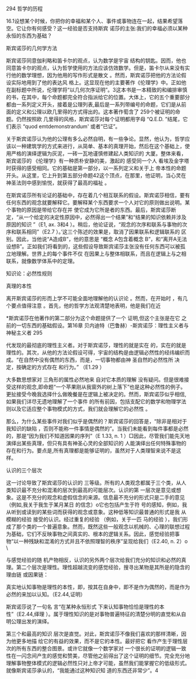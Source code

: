 294 哲学的历程

16.1设想某个时候，你把你的幸福和某个人、事件或事物连在一起，结果希望落空。它让你有何感受？这一经验是否支持斯宾 诺莎的主张:我们的幸福必须以某种永恒的东西为基础？

斯宾诺莎的几何学方法

斯宾诺莎同意伽利略和笛卡尔的观点，认为数学是宇宙 结构的钥匙。因而，他也同意笛卡尔的观点，认为哲学使用的方法应该仿效数学。但是，笛卡尔从来没有实 行他的数学理想，因为他用的写作形式是散文 。然而，斯宾诺莎把他的方法论假设实际地用到了他的表达风 格上。这显现在他的主要著作《伦理学》中。正如他在副标题中所说，伦理学将“以几何次序证明”。3这本书是一本精致的和编排审慎的书，在其中，每个命题都完全符合指派给它的位置。大体上，它的五个重要部分都由一系列定义开头，接着是公理列表,最后是一系列带编号的命题，它们是从前面的定义和公理以欧几里得的方式得出的。这本著作萄含了 259个被证明的命题。仍然按照欧 几里得的风格，斯宾诺莎对每个证明都用字母 “Q.E.D. ”结尾，它们表示 “quod emtdemonstrandum'  或者“已证”。

关于斯宾诺莎认为他的公理有多么必然自明，有一些争论。显然，他认为，哲学应该以一种建筑学的方式来进行，从简单、基本的真理开始，然后在这个基础上，使用严格的演绎逻辑为灰泥，一砖一瓦地谨慎修建起人类知识的 大厦。整体来看，斯宾诺莎的 《伦理学》有一种质朴安静的美，激起的 感受同一个人 看埃及金字塔时获得的感受相同。它的基础是第一部分，以一系列定义和关于上 帝本性的命题开头。从这里，它上升到第五部分命题42这个顶点，在那里，他证明，当心灵在 神圣法则中感到愉悦，就获得了最高的福祉 。

在斯宾诺莎所有论证的基础中，存在着几个相互联系的假设。斯宾诺莎相信，要有任何东西的观念就要解释它。要解释某个东西要求一个人对它的原则做出说明。某个事物的原因是带给它存在并 使它成为它所是者的东西。最后，斯宾诺莎断定，“从一个给定的决定性原因中，必然得出一个结果”和“结果的知识依赖并涉及原因的知识 ”（E1, ax. 3和4 ）。稍后，他论证说，“观念的次序和联系与事物的次序和联系相同”（E2.7 ）。’这三个陈述的效果是，取消了因果联系和逻辑联系的 区别。因此，当他说“A造成B”，他的意思是 “概念 A包含着概念 B”，和“离开A无法设想B”。正如我们将看到的，这些假设导致斯宾诺莎主张没有任何东西可以被孤立地理解。世界上的每个事件不仅 在因果上与整体相联系，而且在逻辑上与之相联系，就像数学体系中的定理。

知识论：必然性规则

真理的本性

离开斯宾诺莎的形而上学不可能全面地理解他的认识论 。然而，在开始时 ，有几个要点值得注意 。首先，他的哲学方法观清楚地表明，他是我们在近

*斯宾诺莎在他著作的第二部分为这个命题提供了一个 证明,但这个主张是在它 之前的一切东西的基础假设。第16章 贝内迪特（巴鲁赫）-斯宾诺莎：理性主义者与神秘主义者 295

代发现的最彻底的理性主义者。对于斯宾诺莎，理性的就是实在 的，实在的就是理性的。其次，从他的方法论假设可得，宇宙的结构是由逻辑必然性的经纬编织而 成。“在自然中没有偶然的东西，而是，一切事物都由神 圣自然的必然性所 决定，按确定的方式存在 和行为。” （E1.29 ）

大多数思想家对 三角形的属性必然地来 自对它本质的理解 没有疑问。但是很难接受这样的观念,即命题“一个苹果刚从我窗外的树上落下”也是这种必然性的例子。更扯接受今晚我选择什么做晚餐是在逻辑上被决定的。然而，斯宾诺莎似乎相信,如果我们详尽无遗地理解了一个事件 的所有前因，包括支配它的数学和物理学法则以及它适应整个事物模式的方式，我们就会理解它的必然性 。

那么，为什么某些事件对我们似乎是偶然的？斯宾诺莎的回答是，“除非是相对于我知识的缺陷 ，否则不能称一件事情是偶然的”。当我们未能看到每件事都是必然的，那是“因为我们不知道因果的序列”（E 1.33, n. 1 ）□因此，尽管我们能先天地演绎出某些真理，但只有具有神圣心灵的全部知识的 人能演绎出任何特殊事物的存在和行为。要点是,所有真理都是能够证明的，虽然对于人类理智来说不是这样。

认识的三个层次

这一讨论导致了斯宾诺莎的认识的 三等级。所有的人类观念都属于三个类，从人类知识最不充分和混淆的层次到最高的可能层次。认识的第 一层次是意见或想象。这是不充分的观念和虚假信念的来源。信息最不充分的形式只是二手的意见（例如,我关于我生于某月某日 的信念）o它也包括产生于符 号的感知，例如，我从听到或读到的某些词而获得的观念或意象。这种低等知识最普通的形式是我 从模糊的经验 接受的认识。经过重复的经验 （例如，关于一匹 马的经验 ），我们形成了那个类的一个普遍意象。然而，既然这些一般观念以机械的、心理的联想过程为基础，它们不反映事物之间真实的、根本的逻辑关系。因此，感觉经验把事物“以一种残缺和混淆的方式并且不依照理智的秩序”呈现给我们（E2.40,  n. 2）o \

与感觉经验的随 机产物相反，认识的另外两个层次给我们充分的知识和必然的真理。第二个层次是理性。理性超越流变的感觉经验，搜寻出某物是其所是的隐含的理由链 或因果链：

真实地认知事物是理性的本性，即，按其在自身中，即不是作为偶然的，而是作为必然的来加以认知。（E2.44,证明）

斯宾诺莎说了一句名 言“在某种永恒形式 下来认知事物恰恰是理性的本性”（E2.44,绎理 ）。属于理性知识的是对事物普遍特征的清楚分明的直觉和从自明公理出发的演绎。

第三个和最高的知识 层次是直觉。对此，斯宾诺莎不像我们喜欢的那样清晰，因为他更多地描 绘它的有益的效果，而不是它的本性。最好把它 看作产生于理性层次的所有东西的整合图景。或许它就像一个数学家对 一个很长的证明的逻辑一致性在一闪念间产生的感觉和赞美，尽管他之前得出了这个证明的细节。完全充分地理解事物整体模式的逻辑必然性只对上帝才可能，虽然我们能掌握它的低级形式。就像斯宾诺莎承认的，“我能通过这种知识知 道的东西还非常少”。4


